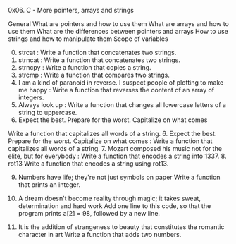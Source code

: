 0x06. C - More pointers, arrays and strings

General
What are pointers and how to use them
What are arrays and how to use them
What are the differences between pointers and arrays
How to use strings and how to manipulate them
Scope of variables

0. strcat : Write a function that concatenates two strings.
1. strncat : Write a function that concatenates two strings.
2. strncpy : Write a function that copies a string.
3. strcmp : Write a function that compares two strings.
4. I am a kind of paranoid in reverse. I suspect people of plotting to make me happy :
Write a function that reverses the content of an array of integers.
5. Always look up : Write a function that changes all lowercase letters of a string to uppercase.
6. Expect the best. Prepare for the worst. Capitalize on what comes

Write a function that capitalizes all words of a string.
6. Expect the best. Prepare for the worst. Capitalize on what comes : Write a function that capitalizes all words of a string.
7. Mozart composed his music not for the elite, but for everybody : Write a function that encodes a string into 1337.
8. rot13
Write a function that encodes a string using rot13.

9. Numbers have life; they're not just symbols on paper
Write a function that prints an integer.

10. A dream doesn't become reality through magic; it takes sweat, determination and hard work
Add one line to this code, so that the program prints a[2] = 98, followed by a new line.

11. It is the addition of strangeness to beauty that constitutes the romantic character in art
Write a function that adds two numbers.
